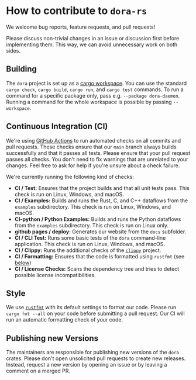 # How to contribute to `dora-rs`

We welcome bug reports, feature requests, and pull requests!

Please discuss non-trivial changes in an issue or discussion first before implementing them.
This way, we can avoid unnecessary work on both sides.

## Building

The `dora` project is set up as a [cargo workspace](https://doc.rust-lang.org/cargo/reference/workspaces.html).
You can use the standard `cargo check`, `cargo build`, `cargo run`, and `cargo test` commands.
To run a command for a specific package only, pass e.g. `--package dora-daemon`.
Running a command for the whole workspace is possible by passing `--workspace`.

## Continuous Integration (CI)

We're using [GitHub Actions](https://github.com/features/actions) to run automated checks on all commits and pull requests.
These checks ensure that our `main` branch always builds successfully and that it passes all tests.
Please ensure that your pull request passes all checks.
You don't need to fix warnings that are unrelated to your changes.
Feel free to ask for help if you're unsure about a check failure.

We're currently running the following kind of checks:

- **CI / Test:** Ensures that the project builds and that all unit tests pass. This check is run on Linux, Windows, and macOS.
- **CI / Examples:** Builds and runs the Rust, C, and C++ dataflows from the `examples` subdirectory. This check is run on Linux, Windows, and macOS.
- **CI-python / Python Examples:** Builds and runs the Python dataflows from the `examples` subdirectory. This check is run on Linux only.
- **github pages / deploy:** Generates our website from the `docs` subfolder.
- **CI / CLI Test:** Runs some basic tests of the `dora` command-line application. This check is run on Linux, Windows, and macOS.
- **CI / Clippy:** Runs the additional checks of the [`clippy`](https://github.com/rust-lang/rust-clippy) project.
- **CI / Formatting:** Ensures that the code is formatted using `rustfmt` (see [below](#style))
- **CI / License Checks:** Scans the dependency tree and tries to detect possible license incompatibilities.

## Style

We use [`rustfmt`](https://github.com/rust-lang/rustfmt) with its default settings to format our code.
Please run `cargo fmt --all` on your code before submitting a pull request.
Our CI will run an automatic formatting check of your code.

## Publishing new Versions

The maintainers are responsible for publishing new versions of the `dora` crates.
Please don't open unsolicited pull requests to create new releases.
Instead, request a new version by opening an issue or by leaving a comment on a merged PR.
